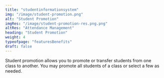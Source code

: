 ```yaml
---
title: "studentinformationsystem" 
img: "/image/student-promotion.png"
alt: "Student Promotion"
imgRes: "/image/student-promotion-res.png.png"
altRes: "Attendance Management"
heading: "Student Promotion"
weight: 4
typeofpage: "featuresBenefits"
draft: false
---
```


Student promotion allows you to promote or transfer students from one class to another. You may promote all students of a class or select a few as needed.

